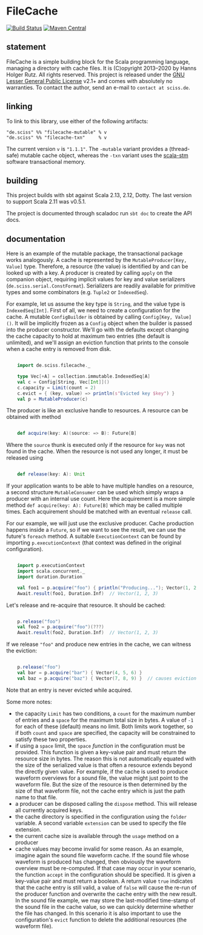 # FileCache

[![Build Status](https://github.com/Sciss/FileCache/workflows/Scala%20CI/badge.svg?branch=main)](https://github.com/Sciss/FileCache/actions?query=workflow%3A%22Scala+CI%22)
[![Maven Central](https://maven-badges.herokuapp.com/maven-central/de.sciss/filecache-common_2.13/badge.svg)](https://maven-badges.herokuapp.com/maven-central/de.sciss/filecache-common_2.13)

## statement

FileCache is a simple building block for the Scala programming language, managing a directory with cache files.
It is (C)opyright 2013&ndash;2020 by Hanns Holger Rutz. All rights reserved. This project is released under 
the [GNU Lesser General Public License](https://raw.github.com/Sciss/FileCache/main/LICENSE) v2.1+ and comes with 
absolutely no warranties. To contact the author, send an e-mail to `contact at sciss.de`.

## linking

To link to this library, use either of the following artifacts:

    "de.sciss" %% "filecache-mutable" % v
    "de.sciss" %% "filecache-txn"     % v

The current version `v` is `"1.1.1"`. The `-mutable` variant provides a (thread-safe) mutable cache object, 
whereas the `-txn` variant uses the [scala-stm](https://github.com/nbronson/scala-stm) software transactional memory.

## building

This project builds with sbt against Scala 2.13, 2.12, Dotty. 
The last version to support Scala 2.11 was v0.5.1.

The project is documented through scaladoc run `sbt doc` to create the API docs.

## documentation

Here is an example of the mutable package, the transactional package works analogously. A cache is represented by 
the `MutableProducer[Key, Value]` type. Therefore, a resource (the value) is identified by and can be looked up with 
a key. A producer is created by calling `apply` on the companion object, requiring implicit values for key and value 
serializers (`de.sciss.serial.ConstFormat`). Serializers are readily available for primitive types and some 
combinators (e.g. `Tuple2` or `IndexedSeq`).

For example, let us assume the key type is `String`, and the value type is `IndexedSeq[Int]`. First of all, we need 
to create a configuration for the cache. A mutable `ConfigBuilder` is obtained by calling `Config[Key, Value]()`. It 
will be implicitly frozen as a `Config` object when the builder is passed into the producer constructor. We'll go 
with the defaults except changing the cache capacity to hold at maximum two entries (the default is unlimited), and 
we'll assign an eviction function that prints to the console when a cache entry is removed from disk.

```scala

    import de.sciss.filecache._

    type Vec[+A] = collection.immutable.IndexedSeq[A]
    val c = Config[String, Vec[Int]]()
    c.capacity = Limit(count = 2)
    c.evict = { (key, value) => println(s"Evicted key $key") }
    val p = MutableProducer(c)
```

The producer is like an exclusive handle to resources. A resource can be obtained with method

```scala

    def acquire(key: A)(source: => B): Future[B]
````

Where the `source` thunk is executed only if the resource for `key` was not found in the cache. When the resource 
is not used any longer, it must be released using

```scala

    def release(key: A): Unit
```

If your application wants to be able to have multiple handles on a resource, a second structure `MutableConsumer` 
can be used which simply wraps a producer with an internal use count. Here the acquirement is a more simple method 
`def acquire(key: A): Future[B]` which may be called multiple times. Each acquirement should be matched with an 
eventual `release` call.

For our example, we will just use the exclusive producer. Cache production happens inside a `Future`, so if we want 
to see the result, we can use the future's `foreach` method. A suitable `ExecutionContext` can be found by importing 
`p.executionContext` (that context was defined in the original configuration).

```scala

    import p.executionContext
    import scala.concurrent._
    import duration.Duration

    val foo1 = p.acquire("foo") { println("Producing..."); Vector(1, 2, 3) }
    Await.result(foo1, Duration.Inf)  // Vector(1, 2, 3)
```

Let's release and re-acquire that resource. It should be cached:

```scala

    p.release("foo")
    val foo2 = p.acquire("foo")(???)
    Await.result(foo2, Duration.Inf)  // Vector(1, 2, 3)
```

If we release `"foo"` and produce new entries in the cache, we can witness the eviction:

```scala

    p.release("foo")
    val bar = p.acquire("bar") { Vector(4, 5, 6) }
    val baz = p.acquire("baz") { Vector(7, 8, 9) }  // causes eviction of "foo"
```

Note that an entry is never evicted while acquired.

Some more notes:

- the capacity `Limit` has two conditions, a `count` for the maximum number of entries and a `space` for the maximum 
total size in bytes. A value of `-1` for each of these (default) means no limit. Both limits work together, so if 
both `count` and `space` are specified, the capacity will be constrained to satisfy these two properties.
- if using a `space` limit, the `space` _function_ in the configuration must be provided. This function is given a 
  key-value pair and must return the resource size in bytes. The reason this is not automatically equated with the 
  size of the serialized value is that often a resource extends beyond the directly given value. For example, if the 
  cache is used to produce waveform overviews for a sound file, the value might just point to the waveform file. But 
  the size of the resource is then determined by the size of that waveform file, not the cache entry which is just 
  the path name to that file.
- a producer can be disposed calling the `dispose` method. This will release all currently acquired keys.
- the cache directory is specified in the configuration using the `folder` variable. A second variable `extension` 
  can be used to specify the file extension.
- the current cache size is available through the `usage` method on a producer
- cache values may become invalid for some reason. As an example, imagine again the sound file waveform cache. If 
  the sound file whose waveform is produced has changed, then obviously the waveform overview must be re-computed. 
  If that case may occur in your scenario, the function `accept` in the configuration should be specified. It is 
  given a key-value pair and must return a boolean. A return value `true` indicates that the cache entry is still 
  valid, a value of `false` will cause the re-run of the producer function and overwrite the cache entry with the 
  new result. In the sound file example, we may store the last-modified time-stamp of the sound file in the cache 
  value, so we can quickly determine whether the file has changed. In this scenario it is also important to use the 
  configuration's `evict` function to delete the additional resources (the waveform file).
